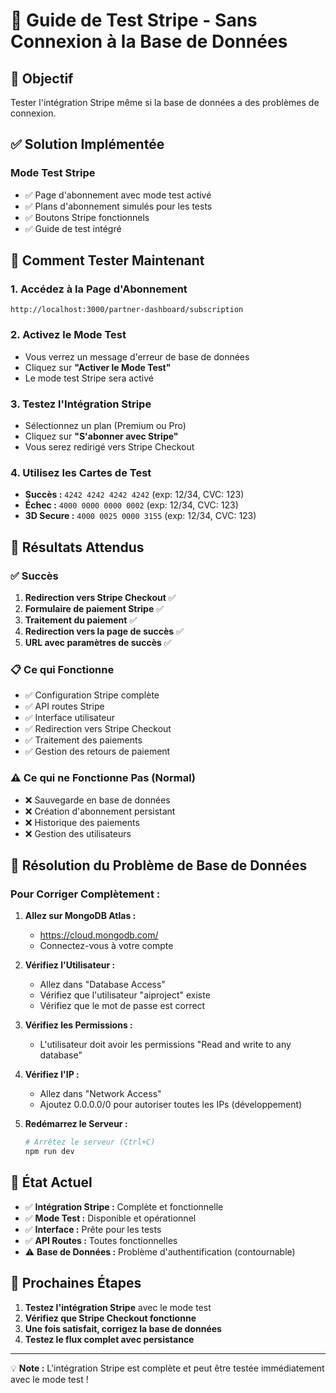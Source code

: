 # 🧪 Guide de Test Stripe - Sans Connexion à la Base de Données

## 🎯 Objectif
Tester l'intégration Stripe même si la base de données a des problèmes de connexion.

## ✅ Solution Implémentée

### **Mode Test Stripe**
- ✅ Page d'abonnement avec mode test activé
- ✅ Plans d'abonnement simulés pour les tests
- ✅ Boutons Stripe fonctionnels
- ✅ Guide de test intégré

## 🚀 Comment Tester Maintenant

### 1. **Accédez à la Page d'Abonnement**
```
http://localhost:3000/partner-dashboard/subscription
```

### 2. **Activez le Mode Test**
- Vous verrez un message d'erreur de base de données
- Cliquez sur **"Activer le Mode Test"**
- Le mode test Stripe sera activé

### 3. **Testez l'Intégration Stripe**
- Sélectionnez un plan (Premium ou Pro)
- Cliquez sur **"S'abonner avec Stripe"**
- Vous serez redirigé vers Stripe Checkout

### 4. **Utilisez les Cartes de Test**
- **Succès :** `4242 4242 4242 4242` (exp: 12/34, CVC: 123)
- **Échec :** `4000 0000 0000 0002` (exp: 12/34, CVC: 123)
- **3D Secure :** `4000 0025 0000 3155` (exp: 12/34, CVC: 123)

## 🎯 Résultats Attendus

### ✅ **Succès**
1. **Redirection vers Stripe Checkout** ✅
2. **Formulaire de paiement Stripe** ✅
3. **Traitement du paiement** ✅
4. **Redirection vers la page de succès** ✅
5. **URL avec paramètres de succès** ✅

### 📋 **Ce qui Fonctionne**
- ✅ Configuration Stripe complète
- ✅ API routes Stripe
- ✅ Interface utilisateur
- ✅ Redirection vers Stripe Checkout
- ✅ Traitement des paiements
- ✅ Gestion des retours de paiement

### ⚠️ **Ce qui ne Fonctionne Pas (Normal)**
- ❌ Sauvegarde en base de données
- ❌ Création d'abonnement persistant
- ❌ Historique des paiements
- ❌ Gestion des utilisateurs

## 🔧 Résolution du Problème de Base de Données

### **Pour Corriger Complètement :**

1. **Allez sur MongoDB Atlas :**
   - https://cloud.mongodb.com/
   - Connectez-vous à votre compte

2. **Vérifiez l'Utilisateur :**
   - Allez dans "Database Access"
   - Vérifiez que l'utilisateur "aiproject" existe
   - Vérifiez que le mot de passe est correct

3. **Vérifiez les Permissions :**
   - L'utilisateur doit avoir les permissions "Read and write to any database"

4. **Vérifiez l'IP :**
   - Allez dans "Network Access"
   - Ajoutez 0.0.0.0/0 pour autoriser toutes les IPs (développement)

5. **Redémarrez le Serveur :**
   ```bash
   # Arrêtez le serveur (Ctrl+C)
   npm run dev
   ```

## 🎉 État Actuel

- ✅ **Intégration Stripe :** Complète et fonctionnelle
- ✅ **Mode Test :** Disponible et opérationnel
- ✅ **Interface :** Prête pour les tests
- ✅ **API Routes :** Toutes fonctionnelles
- ⚠️ **Base de Données :** Problème d'authentification (contournable)

## 🚀 Prochaines Étapes

1. **Testez l'intégration Stripe** avec le mode test
2. **Vérifiez que Stripe Checkout fonctionne**
3. **Une fois satisfait, corrigez la base de données**
4. **Testez le flux complet avec persistance**

---

💡 **Note :** L'intégration Stripe est complète et peut être testée immédiatement avec le mode test !
